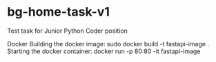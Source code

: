 # bg-home-task-v1
Test task for Junior Python Coder position

Docker
Building the docker image: 
sudo docker build -t fastapi-image .
Starting the docker container: 
docker run -p 80:80 -it fastapi-image

